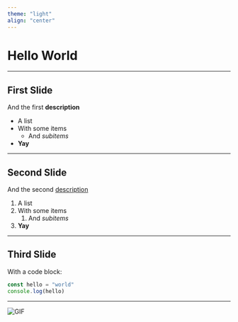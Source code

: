 ```yaml
---
theme: "light"
align: "center"
---
```


# Hello World

---

## First Slide

And the first **description**

- A list
- With some items
  - And _subitems_
- **Yay**

---

## Second Slide

And the second [description](https://google.com)

1. A list
2. With some items
   1. And _subitems_
3. **Yay**

---

## Third Slide

With a code block:

```javascript
const hello = "world"
console.log(hello)
```

---

![GIF](https://media.tenor.com/9EKxVcJS-UAAAAAi/memes-funny.gif)
